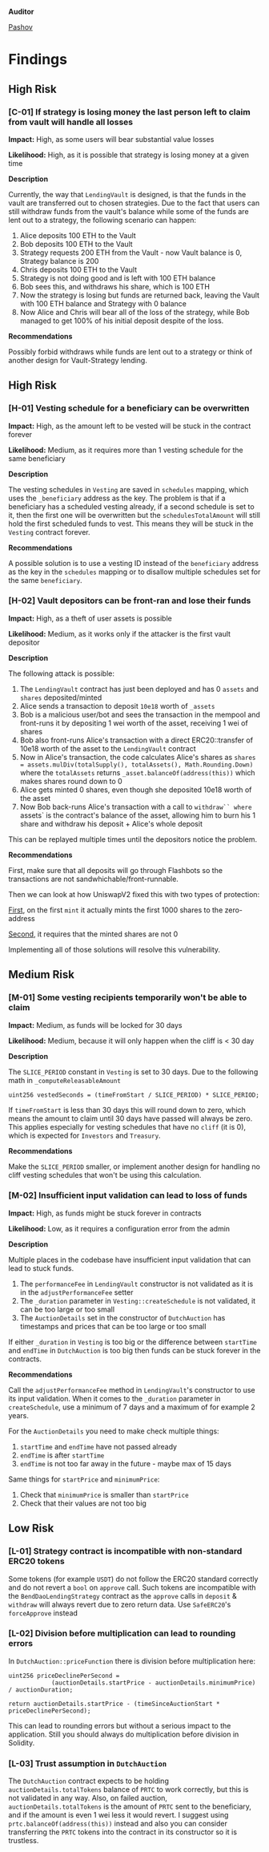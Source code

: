**Auditor**

[Pashov](https://twitter.com/pashovkrum)

# Findings

## High Risk

### [C-01] If strategy is losing money the last person left to claim from vault will handle all losses

**Impact:**
High, as some users will bear substantial value losses

**Likelihood:**
High, as it is possible that strategy is losing money at a given time

**Description**

Currently, the way that `LendingVault` is designed, is that the funds in the vault are transferred out to chosen strategies. Due to the fact that users can still withdraw funds from the vault's balance while some of the funds are lent out to a strategy, the following scenario can happen:

1. Alice deposits 100 ETH to the Vault
2. Bob deposits 100 ETH to the Vault
3. Strategy requests 200 ETH from the Vault - now Vault balance is 0, Strategy balance is 200
4. Chris deposits 100 ETH to the Vault
5. Strategy is not doing good and is left with 100 ETH balance
6. Bob sees this, and withdraws his share, which is 100 ETH
7. Now the strategy is losing but funds are returned back, leaving the Vault with 100 ETH balance and Strategy with 0 balance
8. Now Alice and Chris will bear all of the loss of the strategy, while Bob managed to get 100% of his initial deposit despite of the loss.

**Recommendations**

Possibly forbid withdraws while funds are lent out to a strategy or think of another design for Vault-Strategy lending.

## High Risk

### [H-01] Vesting schedule for a beneficiary can be overwritten

**Impact:**
High, as the amount left to be vested will be stuck in the contract forever

**Likelihood:**
Medium, as it requires more than 1 vesting schedule for the same beneficiary

**Description**

The vesting schedules in `Vesting` are saved in `schedules` mapping, which uses the `_beneficiary` address as the key. The problem is that if a beneficiary has a scheduled vesting already, if a second schedule is set to it, then the first one will be overwritten but the `schedulesTotalAmount` will still hold the first scheduled funds to vest. This means they will be stuck in the `Vesting` contract forever.

**Recommendations**

A possible solution is to use a vesting ID instead of the `beneficiary` address as the key in the `schedules` mapping or to disallow multiple schedules set for the same `beneficiary`.

### [H-02] Vault depositors can be front-ran and lose their funds

**Impact:**
High, as a theft of user assets is possible

**Likelihood:**
Medium, as it works only if the attacker is the first vault depositor

**Description**

The following attack is possible:

1. The `LendingVault` contract has just been deployed and has 0 `assets` and `shares` deposited/minted
2. Alice sends a transaction to deposit `10e18` worth of `_assets`
3. Bob is a malicious user/bot and sees the transaction in the mempool and front-runs it by depositing 1 wei worth of the asset, receiving 1 wei of shares
4. Bob also front-runs Alice's transaction with a direct ERC20::transfer of 10e18 worth of the asset to the `LendingVault` contract
5. Now in Alice's transaction, the code calculates Alice's shares as `shares = assets.mulDiv(totalSupply(), totalAssets(), Math.Rounding.Down)` where the `totalAssets` returns `_asset.balanceOf(address(this))` which makes shares round down to 0
6. Alice gets minted 0 shares, even though she deposited 10e18 worth of the asset
7. Now Bob back-runs Alice's transaction with a call to ` withdraw`` where  `assets` is the contract's balance of the asset, allowing him to burn his 1 share and withdraw his deposit + Alice's whole deposit

This can be replayed multiple times until the depositors notice the problem.

**Recommendations**

First, make sure that all deposits will go through Flashbots so the transactions are not sandwhichable/front-runnable.

Then we can look at how UniswapV2 fixed this with two types of protection:

[First](https://github.com/Uniswap/v2-core/blob/master/contracts/UniswapV2Pair.sol#L119-L121), on the first `mint` it actually mints the first 1000 shares to the zero-address

[Second](https://github.com/Uniswap/v2-core/blob/ee547b17853e71ed4e0101ccfd52e70d5acded58/contracts/UniswapV2Pair.sol#L125), it requires that the minted shares are not 0

Implementing all of those solutions will resolve this vulnerability.

## Medium Risk

### [M-01] Some vesting recipients temporarily won't be able to claim

**Impact:**
Medium, as funds will be locked for 30 days

**Likelihood:**
Medium, because it will only happen when the cliff is < 30 day

**Description**

The `SLICE_PERIOD` constant in `Vesting` is set to 30 days. Due to the following math in `_computeReleasableAmount`

```solidity
uint256 vestedSeconds = (timeFromStart / SLICE_PERIOD) * SLICE_PERIOD;
```

If `timeFromStart` is less than 30 days this will round down to zero, which means the amount to claim until 30 days have passed will always be zero. This applies especially for vesting schedules that have no `cliff` (it is 0), which is expected for `Investors` and `Treasury`.

**Recommendations**

Make the `SLICE_PERIOD` smaller, or implement another design for handling no cliff vesting schedules that won't be using this calculation.

### [M-02] Insufficient input validation can lead to loss of funds

**Impact:**
High, as funds might be stuck forever in contracts

**Likelihood:**
Low, as it requires a configuration error from the admin

**Description**

Multiple places in the codebase have insufficient input validation that can lead to stuck funds.

1. The `performanceFee` in `LendingVault` constructor is not validated as it is in the `adjustPerformanceFee` setter
2. The `_duration` parameter in `Vesting::createSchedule` is not validated, it can be too large or too small
3. The `AuctionDetails` set in the constructor of `DutchAuction` has timestamps and prices that can be too large or too small

If either `_duration` in `Vesting` is too big or the difference between `startTime` and `endTime` in `DutchAuction` is too big then funds can be stuck forever in the contracts.

**Recommendations**

Call the `adjustPerformanceFee` method in `LendingVault`'s constructor to use its input validation. When it comes to the `_duration` parameter in `createSchedule`, use a minimum of 7 days and a maximum of for example 2 years.

For the `AuctionDetails` you need to make check multiple things:

1. `startTime` and `endTime` have not passed already
2. `endTime` is after `startTime`
3. `endTime` is not too far away in the future - maybe max of 15 days

Same things for `startPrice` and `minimumPrice`:

1. Check that `minimumPrice` is smaller than `startPrice`
2. Check that their values are not too big

## Low Risk

### [L-01] Strategy contract is incompatible with non-standard ERC20 tokens

Some tokens (for example `USDT`) do not follow the ERC20 standard correctly and do not revert a `bool` on `approve` call. Such tokens are incompatible with the `BendDaoLendingStrategy` contract as the `approve` calls in `deposit` & `withdraw` will always revert due to zero return data. Use `SafeERC20`'s `forceApprove` instead

### [L-02] Division before multiplication can lead to rounding errors

In `DutchAuction::priceFunction` there is division before multiplication here:

```solidity
uint256 priceDeclinePerSecond =
            (auctionDetails.startPrice - auctionDetails.minimumPrice) / auctionDuration;

return auctionDetails.startPrice - (timeSinceAuctionStart *
priceDeclinePerSecond);
```

This can lead to rounding errors but without a serious impact to the application. Still you should always do multiplication before division in Solidity.

### [L-03] Trust assumption in `DutchAuction`

The `DutchAuction` contract expects to be holding `auctionDetails.totalTokens` balance of `PRTC` to work correctly, but this is not validated in any way. Also, on failed auction, `auctionDetails.totalTokens` is the amount of `PRTC` sent to the beneficiary, and if the amount is even 1 wei less it would revert. I suggest using `prtc.balanceOf(address(this))` instead and also you can consider transferring the `PRTC` tokens into the contract in its constructor so it is trustless.
